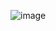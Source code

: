![image](https://user-images.githubusercontent.com/36793262/112931849-9eb1a280-9168-11eb-9927-19e83f790cef.png)
